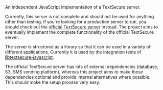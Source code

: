 An independent JavaScript implementation of a TextSecure server.

Currently, this server is not complete and should not be used for anything other than testing. If you're looking for a
production server to run, you should check out the
[official TextSecure server](https://github.com/WhisperSystems/TextSecure-Server) instead. The project aims to
eventually implement the complete functionality of the official TextSecure server.

The server is structured as a library so that it can be used in a variety of different applications. Currently it is
used by the integration tests of [libtextsecure-javascript](https://github.com/joebandenburg/libtextsecure-javascript).

The official TextSecure server has lots of external dependencies (database, S3, SMS sending platform), whereas this
project aims to make those dependencies optional and provide internal alternatives where possible. This should make the
setup process very easy.
